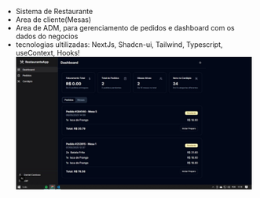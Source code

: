 - Sistema de Restaurante
- Area de cliente(Mesas)
- Area de ADM, para gerenciamento de pedidos e dashboard com os dados do negocios
- tecnologias ultilizadas: NextJs, Shadcn-ui, Tailwind, Typescript, useContext, Hooks!
![Capa do Projeto](/public/fundo-readme.jpeg)
